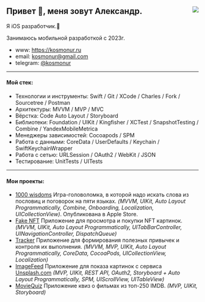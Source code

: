 <html>
   <body>
      <h2> Привет 👋, меня зовут Александр. <a href="https://www.codewars.com/users/kosmonur"><img src="https://www.codewars.com/users/kosmonur/badges/micro" align="right"></a></h2
   </body>
</html
  
#### Я iOS разработчик.📱

Занимаюсь мобильной разработкой с 2023г. 

<i class="fa fa-envelope" aria-hidden="true"></i>
- www: https://kosmonur.ru
- email: kosmonur@gmail.com
- telegram: [@kosmonur](https://t.me/kosmonur)

---

#### Мой стек:
- Технологии и инструменты:  Swift / Git / XCode / Charles / Fork / Sourcetree / Postman 
- Архитектуры: MVVM / MVP / MVC
- Вёрстка: Code Auto Layout / Storyboard
- Библиотеки: Foundation / UIKit / Kingfisher / XCTest / SnapshotTesting / Combine / YandexMobileMetrica
- Менеджеры зависимостей: Cocoapods / SPM
- Работа с данными:   CoreData / UserDefaults / Keychain / SwiftKeychainWrapper
- Работа с сетью:   URLSession / OAuth2 / WebKit / JSON 
- Тестирование: UnitTests / UITests

---

#### Мои проекты:
- [1000 wisdoms](https://apps.apple.com/app/1000-wisdoms/id6477355527) Игра-головоломка, в которой надо искать слова из пословиц и поговорок на пяти языках. *(MVVM, UIKit, Auto Layout Programmatically, Combine, Onboarding, Localization, UICollectionView)*. Опубликована в Apple Store.
- [Fake NFT](https://github.com/Kosmonur/iOS-FakeNFT-StarterProject-Public) Приложение для просмотра и покупки NFT картинок. *(MVVM, UIKit, Auto Layout Programmatically, UITabBarController, UINavigationController, DispatchQueue)*
- [Tracker](https://github.com/Kosmonur/Tracker) Приложение для формирования полезных привычек и контроля их выполнения. *(MVVM, MVP, UIKit, Auto Layout Programmatically, CoreData, CocoaPods, UICollectionView, Localization)*
- [ImageFeed](https://github.com/Kosmonur/ImageFeed-ios) Приложение для показа картинок с сервиса [Unsplash.com](https://unsplash.com/) *(MVP, UIKit, REST API, OAuth2, Storyboard + Auto Layout Programmatically, SPM, UIScrollView, UITableView)*
- [MovieQuiz](https://github.com/Kosmonur/MovieQuiz-ios) Приложение квиз о фильмах из топ-250 IMDB. *(MVP, UIKit, Storyboard)*
